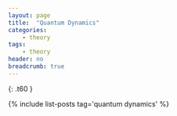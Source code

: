 ```yaml
---
layout: page
title:  "Quantum Dynamics"
categories:
    - theory
tags:
    - theory
header: no
breadcrumb: true
---
```



{: .t60 }

{% include list-posts tag='quantum dynamics' %}

